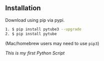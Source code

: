 ## Installation

Download using pip via pypi.

```bash
1. $ pip install pytube3 --upgrade
2. $ pip install pytube
```
(Mac/homebrew users may need to use ``pip3``)

_This is my first Python Script_
